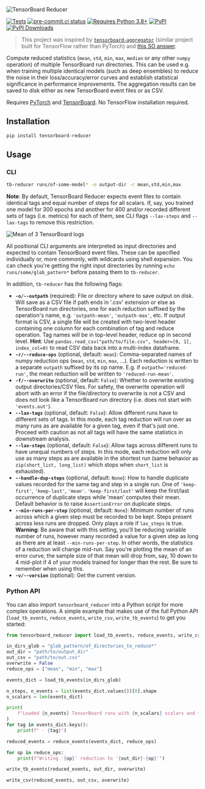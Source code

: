 ![TensorBoard Reducer](https://raw.githubusercontent.com/janosh/tensorboard-reducer/main/assets/tensorboard-reducer.svg)

[![Tests](https://github.com/janosh/tensorboard-reducer/workflows/Tests/badge.svg)](https://github.com/janosh/tensorboard-reducer/actions)
[![pre-commit.ci status](https://results.pre-commit.ci/badge/github/janosh/tensorboard-reducer/main.svg)](https://results.pre-commit.ci/latest/github/janosh/tensorboard-reducer/main)
[![Requires Python 3.8+](https://img.shields.io/badge/Python-3.8+-blue.svg)](https://python.org/downloads)
[![PyPI](https://img.shields.io/pypi/v/tensorboard-reducer)](https://pypi.org/project/tensorboard-reducer)
[![PyPI Downloads](https://img.shields.io/pypi/dm/tensorboard-reducer)](https://pypistats.org/packages/tensorboard-reducer)

> This project was inspired by [`tensorboard-aggregator`](https://github.com/Spenhouet/tensorboard-aggregator) (similar project built for TensorFlow rather than PyTorch) and [this SO answer](https://stackoverflow.com/a/48774926).

Compute reduced statistics (`mean`, `std`, `min`, `max`, `median` or any other `numpy` operation) of multiple TensorBoard run directories. This can be used e.g. when training multiple identical models (such as deep ensembles) to reduce the noise in their loss/accuracy/error curves and establish statistical significance in performance improvements. The aggregation results can be saved to disk either as new TensorBoard event files or as CSV.

Requires [PyTorch](https://pypi.org/project/torch) and [TensorBoard](https://pypi.org/project/tensorboard). No TensorFlow installation required.

## Installation

```sh
pip install tensorboard-reducer
```

## Usage

### CLI

```sh
tb-reducer runs/of-some-model* -o output-dir -r mean,std,min,max
```

**Note**: By default, TensorBoard Reducer expects event files to contain identical tags and equal number of steps for all scalars. If, say, you trained one model for 300 epochs and another for 400 and/or recorded different sets of tags (i.e. metrics) for each of them, see CLI flags `--lax-steps` and `--lax-tags` to remove this restriction.

![Mean of 3 TensorBoard logs](https://raw.githubusercontent.com/janosh/tensorboard-reducer/main/assets/3-runs-mean.png)

All positional CLI arguments are interpreted as input directories and expected to contain TensorBoard event files. These can be specified individually or, more commonly, with wildcards using shell expansion. You can check you're getting the right input directories by running `echo runs/some/glob_pattern*` before passing them to `tb-reducer`.

In addition, `tb-reducer` has the following flags:

- **`-o/--outpath`** (required): File or directory where to save output on disk. Will save as a CSV file if path ends in '.csv' extension or else as TensorBoard run directories, one for each reduction suffixed by the operation's name, e.g. `'outpath-mean'`, `'outpath-max'`, etc. If output format is CSV, a single file will be created with two-level header containing one column for each combination of tag and reduce operation. Tag names will be in top-level header, reduce op in second level. **Hint**: Use `pandas.read_csv("path/to/file.csv", header=[0, 1], index_col=0)` to read CSV data back into a multi-index dataframe.
- **`-r/--reduce-ops`** (optional, default: `mean`): Comma-separated names of numpy reduction ops (`mean`, `std`, `min`, `max`, ...). Each reduction is written to a separate `outpath` suffixed by its op name. E.g. if `outpath='reduced-run'`, the mean reduction will be written to `'reduced-run-mean'`.
- **`-f/--overwrite`** (optional, default: `False`): Whether to overwrite existing output directories/CSV files. For safety, the overwrite operation will abort with an error if the file/directory to overwrite is not a CSV and does not look like a TensorBoard run directory (i.e. does not start with `'events.out'`).
- **`--lax-tags`** (optional, default: `False`): Allow different runs have to different sets of tags. In this mode, each tag reduction will run over as many runs as are available for a given tag, even if that's just one. Proceed with caution as not all tags will have the same statistics in downstream analysis.
- **`--lax-steps`** (optional, default: `False`): Allow tags across different runs to have unequal numbers of steps. In this mode, each reduction will only use as many steps as are available in the shortest run (same behavior as `zip(short_list, long_list)` which stops when `short_list` is exhausted).
- **`--handle-dup-steps`** (optional, default: `None`): How to handle duplicate values recorded for the same tag and step in a single run. One of `'keep-first'`, `'keep-last'`, `'mean'`. `'keep-first/last'` will keep the first/last occurrence of duplicate steps while 'mean' computes their mean. Default behavior is to raise `AssertionError` on duplicate steps.
- **`--min-runs-per-step`** (optional, default: `None`): Minimum number of runs across which a given step must be recorded to be kept. Steps present across less runs are dropped. Only plays a role if `lax_steps` is true. **Warning**: Be aware that with this setting, you'll be reducing variable number of runs, however many recorded a value for a given step as long as there are at least `--min-runs-per-step`. In other words, the statistics of a reduction will change mid-run. Say you're plotting the mean of an error curve, the sample size of that mean will drop from, say, 10 down to 4 mid-plot if 4 of your models trained for longer than the rest. Be sure to remember when using this.
- **`-v/--version`** (optional): Get the current version.

### Python API

You can also import `tensorboard_reducer` into a Python script for more complex operations. A simple example that makes use of the full Python API (`load_tb_events`, `reduce_events`, `write_csv`, `write_tb_events`) to get you started:

```py
from tensorboard_reducer import load_tb_events, reduce_events, write_csv, write_tb_events

in_dirs_glob = "glob_pattern/of_directories_to_reduce*"
out_dir = "path/to/output_dir"
out_csv = "path/to/out.csv"
overwrite = False
reduce_ops = ["mean", "min", "max"]

events_dict = load_tb_events(in_dirs_glob)

n_steps, n_events = list(events_dict.values())[0].shape
n_scalars = len(events_dict)

print(
    f"Loaded {n_events} TensorBoard runs with {n_scalars} scalars and {n_steps} steps each"
)
for tag in events_dict.keys():
    print(f" - {tag}")

reduced_events = reduce_events(events_dict, reduce_ops)

for op in reduce_ops:
    print(f"Writing '{op}' reduction to '{out_dir}-{op}'")

write_tb_events(reduced_events, out_dir, overwrite)

write_csv(reduced_events, out_csv, overwrite)
```
